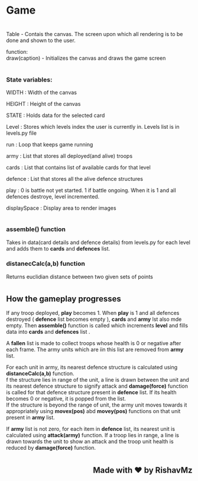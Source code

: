# Game

#

Table   - Contais the canvas. The screen upon which all rendering is to be done and shown to the user.
<p>
function:<br/> draw(caption)  - Initializes the canvas and draws the game screen
</p>

#

### State variables:

<p>WIDTH    :   Width of the canvas</p>
<p>HEIGHT   :   Height of the canvas</p>
<p>STATE    :   Holds data for the selected card </p>
<p>Level    :   Stores which levels index the  user is currently in. Levels list is in levels.py file</p>
<p>run      :   Loop that keeps game running </p>
<p>army     :   List that stores all deployed(and alive) troops</p>
<p>cards    :   List that contains list of available cards for that level</p>
<p>defence  :   List that stores all the alive defence structures</p>
<p>play     :   0 is battle not yet started. 1 if battle ongoing. When it is 1 and all defences destroye, level incremented.</p>
<p>displaySpace :   Display area to render images</p>


#
### assemble() function
<p>
Takes in data(card details and defence details) from levels.py for each level and adds them to <b>cards</b> and <b>defences</b> list.
</p>

### distanecCalc(a,b) function

Returns euclidian distance between two given sets of points

#

## How the gameplay progresses

<p>
If any troop deployed, <b>play</b> becomes 1. When <b>play</b> is 1 and all defences destroyed ( <b>defence</b> list becomes empty ), <b>cards</b> and <b>army</b> lst also mde empty. Then <b>assemble()</b> function is called which increments <b>level</b> and fills data into <b>cards</b> and <b>defences</b> list .
</p>

<p>
A <b>fallen</b> list is made to collect troops whose health is 0 or negative after each frame. The army units which are iin this list are removed from <b>army</b> list.
</p>

<p>
For each unit in army, its nearest defence structure is calculated using <b>distanceCalc(a,b)</b> function. 
<br/>f the structure lies in range of the unit,  a line is drawn between the unit and its nearest defence structure to signify attack and <b>damage(force)</b> function is called for that defence structure present in <b>defence</b> list. If its health becomes 0 or negative, it is popped from the list. 
<br/>If the structure is beyond the range of unit, the army unit moves towards it appropriately using <b>movex(pos)</b> abd <b>movey(pos)</b> functions on that unit present in <b>army</b> list.
</p>
<p>
If <b>army</b> list is not zero, for each item in <b>defence</b> list, its nearest unit is calculated using <b>attack(army)</b> function. If a troop lies in range, a line is drawn towards the unit to show an attack and the troop unit health is reduced by <b>damage(force)</b> function.
</p>

#
#
#

## <div align="right">Made with ❤ by RishavMz</div>